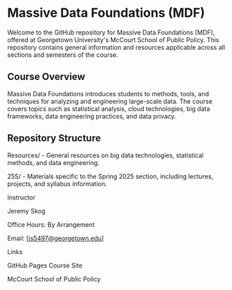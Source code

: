 # Massive Data Foundations (MDF)

Welcome to the GitHub repository for Massive Data Foundations (MDF), offered at Georgetown University's McCourt School of Public Policy. This repository contains general information and resources applicable across all sections and semesters of the course.

## Course Overview

Massive Data Foundations introduces students to methods, tools, and techniques for analyzing and engineering large-scale data. The course covers topics such as statistical analysis, cloud technologies, big data frameworks, data engineering practices, and data privacy.

## Repository Structure

Resources/ - General resources on big data technologies, statistical methods, and data engineering.

25S/ - Materials specific to the Spring 2025 section, including lectures, projects, and syllabus information.

Instructor

Jeremy Skog

Office Hours: By Arrangement

Email: [js5497@georgetown.edu]

Links

GitHub Pages Course Site

McCourt School of Public Policy
